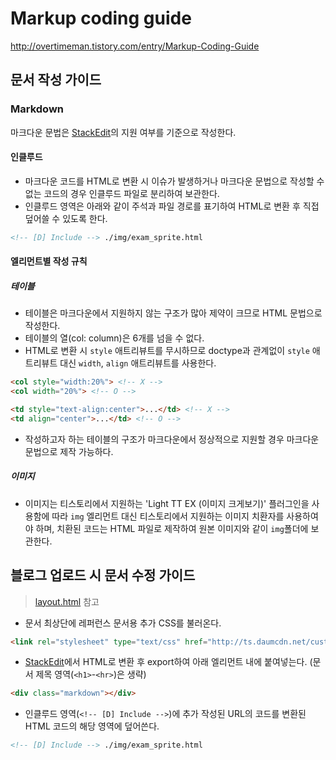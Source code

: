 Markup coding guide
===

http://overtimeman.tistory.com/entry/Markup-Coding-Guide

문서 작성 가이드
---

### Markdown

마크다운 문법은 [StackEdit](https://stackedit.io/editor)의 지원 여부를 기준으로 작성한다.

#### 인클루드

- 마크다운 코드를 HTML로 변환 시 이슈가 발생하거나 마크다운 문법으로 작성할 수 없는 코드의 경우 인클루드 파일로 분리하여 보관한다.
- 인클루드 영역은 아래와 같이 주석과 파일 경로를 표기하여 HTML로 변환 후 직접 덮어쓸 수 있도록 한다.
```markdown
<!-- [D] Include --> ./img/exam_sprite.html
```

#### 엘리먼트별 작성 규칙

##### 테이블

- 테이블은 마크다운에서 지원하지 않는 구조가 많아 제약이 크므로 HTML 문법으로 작성한다.
- 테이블의 열(col: column)은 6개를 넘을 수 없다.
- HTML로 변환 시 ```style``` 애트리뷰트를 무시하므로 doctype과 관계없이 ```style``` 애트리뷰트 대신 ```width```, ```align``` 애트리뷰트를 사용한다.
```html
<col style="width:20%"> <!-- X -->
<col width="20%"> <!-- O -->
```
```html
<td style="text-align:center">...</td> <!-- X -->
<td align="center">...</td> <!-- O -->
```
- 작성하고자 하는 테이블의 구조가 마크다운에서 정상적으로 지원할 경우 마크다운 문법으로 제작 가능하다.

##### 이미지

- 이미지는 티스토리에서 지원하는 'Light TT EX (이미지 크게보기)' 플러그인을 사용함에 따라 ```img``` 엘리먼트 대신 티스토리에서 지원하는 이미지 치환자를 사용하여야 하며, 치환된 코드는 HTML 파일로 제작하여 원본 이미지와 같이 ```img```폴더에 보관한다.

블로그 업로드 시 문서 수정 가이드
---

> [layout.html](https://github.com/choi4450/markup-coding-guide/blob/master/layout.html) 참고

- 문서 최상단에 레퍼런스 문서용 추가 CSS를 불러온다.
```html
<link rel="stylesheet" type="text/css" href="http://ts.daumcdn.net/custom/blog/173/1735446/skin/images/markdown-reference.css">
```
- [StackEdit](https://stackedit.io/editor)에서 HTML로 변환 후 export하여 아래 엘리먼트 내에 붙여넣는다. (문서 제목 영역(```<h1>```-```<hr>```)은 생략)
```html
<div class="markdown"></div>
```
- 인클루드 영역(```<!-- [D] Include -->```)에 추가 작성된 URL의 코드를 변환된 HTML 코드의 해당 영역에 덮어쓴다.
```markdown
<!-- [D] Include --> ./img/exam_sprite.html
```